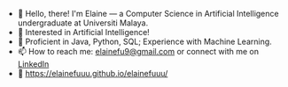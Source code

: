 - 👋 Hello, there! I'm Elaine — a Computer Science in Artificial Intelligence undergraduate at Universiti Malaya.
- 👀 Interested in Artificial Intelligence!
- 🌱 Proficient in Java, Python, SQL; Experience with Machine Learning.
- 📫 How to reach me: elainefu9@gmail.com or connect with me on <a href = "https://www.linkedin.com/in/elaine-fu/">LinkedIn</a>
- 🔗 https://elainefuuu.github.io/elainefuuu/
